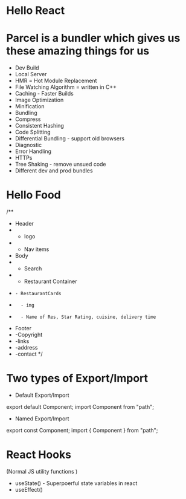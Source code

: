 # Hello React

# Parcel is a bundler which gives us these amazing things for us

- Dev Build
- Local Server
- HMR = Hot Module Replacement
- File Watching Algorithm = written in C++
- Caching - Faster Builds
- Image Optimization
- Minification
- Bundling
- Compress
- Consistent Hashing
- Code Splitting
- Differential Bundling - support old browsers
- Diagnostic
- Error Handling
- HTTPs
- Tree Shaking - remove unsued code
- Different dev and prod bundles

# Hello Food

/\*\*

- Header
- - logo
- - Nav items
- Body
- - Search
- - Restaurant Container
-     - RestaurantCards
-       - img
-       - Name of Res, Star Rating, cuisine, delivery time
- Footer
- -Copyright
- -links
- -address
- -contact
  \*/

# Two types of Export/Import

- Default Export/Import

export default Component;
import Component from "path";

- Named Export/Import

export const Component;
import { Component } from "path";

# React Hooks
(Normal JS utility functions )
- useState() - Superpoerful state variables in react
- useEffect()
